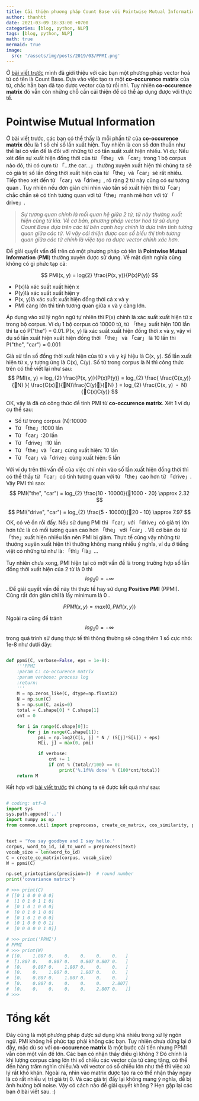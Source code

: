 ```yaml
---
title: Cải thiện phương pháp Count Base với Pointwise Mutual Information
author: thanhtt
date: 2021-03-09 18:33:00 +0700
categories: [blog, python, NLP]
tags: [blog, python, NLP]
math: true
mermaid: true
image:
  src: '/assets/img/posts/2019/03/PPMI.png'
---
```


Ở [bài viết trước](https://codetudau.com/word-to-vector-voi-phuong-phap-count-base/) mình đã giới thiệu với các bạn một phương pháp vector hoá từ có tên là Count Base. Dựa vào việc tạo ra một **co-occurence matrix** của từ, chắc hẳn bạn đã tạo được vector của từ rồi nhỉ. Tuy nhiên **co-occurence matrix** đó vẫn còn những chỗ cần cải thiện để có thể áp dụng được với thực tế.

# Pointwise Mutual Information

Ở bài viết trước, các bạn có thể thấy là mỗi phần tử của **co-occurence matrix** đều là 1 số chỉ số lần xuất hiện. Tuy nhiên là con số đơn thuần như thế lại có vấn đề là đối với những từ có tần suất xuất hiện nhiều.
Ví dụ: Nếu xét đến sự xuất hiện đồng thời của từ 「the」 và 「car」trong 1 bộ corpus nào đó, thì có cụm từ 「...the car...」 thường xuyên xuất hiện thì chúng ta sẽ có giá trị số lần đồng thời xuất hiện của từ 「the」và「car」sẽ rất nhiều. Tiếp theo xét đến từ 「car」và「drive」, rõ ràng 2 từ này cũng có sự tương quan . Tuy nhiên nếu đơn giản chỉ nhìn vào tần số xuất hiện thì từ「car」chắc chắn sẽ có tính tương quan với từ「the」mạnh mẽ hơn với từ 「 drive」.
> *Sự tương quan chính là mối quan hệ giữa 2 từ, từ này thường xuất hiện cùng từ kia. Về cơ bản, phương pháp vector hoá từ sử dụng Count Base dựa trên các từ bên cạnh hay chính là dựa trên tính tương quan giữa các từ. Vì vậy cải thiện được con số biểu thị tính tương quan giữa các từ chính là việc tạo ra được vector chính xác hơn.*

Để giải quyết vấn đề trên có một phương pháp có tên là **Pointwise Mutual Information** (**PMI**) thường xuyên được sử dụng. Về mặt định nghĩa cũng không có gì phức tạp cả:

$$
PMI(x, y) = log{2}  \frac{P(x, y)}{P(x)P(y)}
$$

* P(x)là xác suất xuất hiện x
* P(y)là xác suất xuất hiện y
* P(x, y)là xác suất xuất hiện đồng thời cả x và y
* PMI càng lớn thì tính tương quan giữa x và y càng lớn.

 Áp dụng vào xử lý ngôn ngữ tự nhiên thì P(x) chính là xác suất xuất hiện từ x trong bộ corpus.
 Ví dụ 1 bộ corpus có 10000 từ, từ 「the」xuất hiện 100 lần thì ta có P("the") = 0.01. P(x, y) là xác suất xuất hiện đồng thời x và y, vậy ví dụ số lần xuất hiện xuất hiện đồng thời 「the」 và 「car」 là 10 lần thì P("the", "car") = 0.001

 Giả sử tần số đồng thời xuất hiện của từ x và y ký hiệu là C(x, y). Số lần xuất hiện từ x, y tương ứng là C(x), C(y). Số từ trong corpus là N thì công thức trên có thể viết lại như sau:
$$
PMI(x, y) = log_{2}  \frac{P(x, y)}{P(x)P(y)} = log_{2}  \frac{ \frac{C(x,y)}{N} }{ \frac{C(x)}{N}\frac{C(y)}{N} } = log_{2}  \frac{C(x, y) ・ N}{C(x)C(y)}
$$

 OK, vậy là đã có công thức để tính PMI từ **co-occurence matrix**. Xét 1 ví dụ cụ thể sau:
*  Số từ trong corpus (N):10000
*  Từ 「the」:1000 lần
*  Từ 「car」:20 lần
*  Từ 「drive」:10 lần
*  Từ 「the」và「car」cùng xuất hiện: 10 lần
*  Từ 「car」và「drive」cùng xuất hiện: 5 lần

Với ví dụ trên thì vấn đề của việc chỉ nhìn vào số lần xuất hiện đồng thời thì có thể thấy từ 「car」có tính tương quan với từ 「the」cao hơn từ 「drive」. Vậy PMI thì sao:
$$
PMI("the", "car") = log_{2}  \frac{10・10000}{1000・20}  \approx  2.32
$$

$$
PMI("drive", "car") = log_{2}  \frac{5・10000}{20・10}  \approx  7.97
$$
OK, có vẻ ổn rồi đấy. Nếu sử dụng PMI thì 「car」với 「drive」có giá trị lớn hơn tức là có mối tương quan cao hơn 「the」 với「car」. Về cơ bản do từ 「the」xuất hiện nhiều lần nên PMI bị giảm. Thực tế cũng vậy những từ thường xuyên xuất hiện thì thường không mang nhiều ý nghĩa, ví dụ ở tiếng việt có những từ như là: 「thì」「là」...

Tuy nhiên chưa xong, PMI hiện tại có một vấn đề là trong trường hợp số lần đồng thời xuất hiện của 2 từ là 0 thì $$log_{2}0 = - \infty$$. Để giải quyết vấn đề này thì thực tế hay sử dụng **Positive PMI** (PPMI). Cũng rất đơn giản chỉ là lấy minimum là 0 .

$$
PPMI(x, y) = max(0, PMI(x, y))
$$

Ngoài ra cũng để tránh $$log_{2}0 = - \infty $$ trong quá trình sử dụng thực tế thì thông thường sẽ cộng thêm 1 số cực nhỏ: 1e-8 như dưới đây:

```python

def ppmi(C, verbose=False, eps = 1e-8):
    '''PPMI
    :param C: co-occurence matrix
    :param verbose: process log
    :return:
    '''
    M = np.zeros_like(C, dtype=np.float32)
    N = np.sum(C)
    S = np.sum(C, axis=0)
    total = C.shape[0] * C.shape[1]
    cnt = 0

    for i in range(C.shape[0]):
        for j in range(C.shape[1]):
            pmi = np.log2(C[i, j] * N / (S[j]*S[i]) + eps)
            M[i, j] = max(0, pmi)

            if verbose:
                cnt += 1
                if cnt % (total//100) == 0:
                    print('%.1f%% done' % (100*cnt/total))
    return M

```

Kết hợp với [bài viết trước](https://codetudau.com/word-to-vector-voi-phuong-phap-count-base/) thì chúng ta sẽ được kết quả như sau:

```python

# coding: utf-8
import sys
sys.path.append('..')
import numpy as np
from common.util import preprocess, create_co_matrix, cos_similarity, ppmi


text = 'You say goodbye and I say hello.'
corpus, word_to_id, id_to_word = preprocess(text)
vocab_size = len(word_to_id)
C = create_co_matrix(corpus, vocab_size)
W = ppmi(C)

np.set_printoptions(precision=3)  # round number
print('covariance matrix')

# >>> print(C)
# [[0 1 0 0 0 0 0]
#  [1 0 1 0 1 1 0]
#  [0 1 0 1 0 0 0]
#  [0 0 1 0 1 0 0]
#  [0 1 0 1 0 0 0]
#  [0 1 0 0 0 0 1]
#  [0 0 0 0 0 1 0]]

# >>> print('PPMI')
# PPMI
# >>> print(W)
# [[0.    1.807 0.    0.    0.    0.    0.   ]
#  [1.807 0.    0.807 0.    0.807 0.807 0.   ]
#  [0.    0.807 0.    1.807 0.    0.    0.   ]
#  [0.    0.    1.807 0.    1.807 0.    0.   ]
#  [0.    0.807 0.    1.807 0.    0.    0.   ]
#  [0.    0.807 0.    0.    0.    0.    2.807]
#  [0.    0.    0.    0.    0.    2.807 0.   ]]
# >>>

```

# Tổng kết

Đây cũng là một phương pháp được sử dụng khá nhiều trong xử lý ngôn ngữ. PMI không hề phức tạp phải không các bạn. Tuy nhiên chưa dừng lại ở đây, mặc dù so với **co-occurence matrix** là một bước cải tiến nhưng PPMI vẫn còn một vấn đề lớn. Các bạn có nhận thấy điều gì không ?
Đó chính là khi lượng corpus càng lớn thì số chiều các vector của từ càng tăng, có thể đến hàng trăm nghìn chiều.Và với vector có số chiều lớn như thế thì việc xử lý rất khó khăn. Ngoài ra, nhìn vào matrix được tạo ra có thể nhận thấy ngay là có rất nhiều vị trí giá trị 0. Và các giá trị đấy lại không mang ý nghĩa, dễ bị ảnh hưởng bởi noise. Vậy có cách nào để giải quyết không ? Hẹn gặp lại các bạn ở bài viết sau. :)
